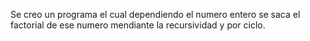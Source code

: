 Se creo un programa el cual dependiendo el numero entero se saca el factorial de ese numero mendiante la recursividad y por ciclo.